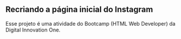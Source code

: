 ## Recriando a página inicial do Instagram

Esse projeto é uma atividade do Bootcamp (HTML Web Developer) da Digital Innovation One.